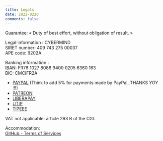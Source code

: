 ```yaml
---
title: Legals
date: 2022-0220
comments: false
---
```


Guarantee: « Duty of best effort, without obligation of result. »

Legal information : CYBERMIND \
SIRET number: 409 743 275 00037 \
APE code: 6202A

Banking information : \
IBAN: FR76 1027 8088 9400 0205 6360 163 \
BIC: CMCIFR2A

* [PAYPAL](HTTPS://PAYPAL.ME/KERMA) (Think to add 5% for payments made by PayPal, THANKS YOY !!!)
* [PATREON](https://patreon.com/cybermind)
* [LIBERAPAY](https://liberapay.com/CyberMind/)
* [UTIP](https://www.utip.io/CyberMind/)
* [TIPEEE](https://fr.tipeee.com/cybermind/)

VAT not applicable: article 293 B of the CGI.

Accommodation: \
[GitHub - Terms of Services](https://docs.github.com/en/github/site-policy/github-terms-of-service#h-additional-terms-for-github-pages) 

